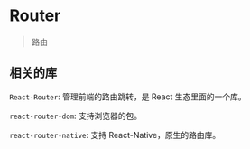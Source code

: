 # Router
> 路由

## 相关的库

`React-Router`: 管理前端的路由跳转，是 React 生态里面的一个库。

`react-router-dom`: 支持浏览器的包。

`react-router-native`: 支持 React-Native，原生的路由库。
